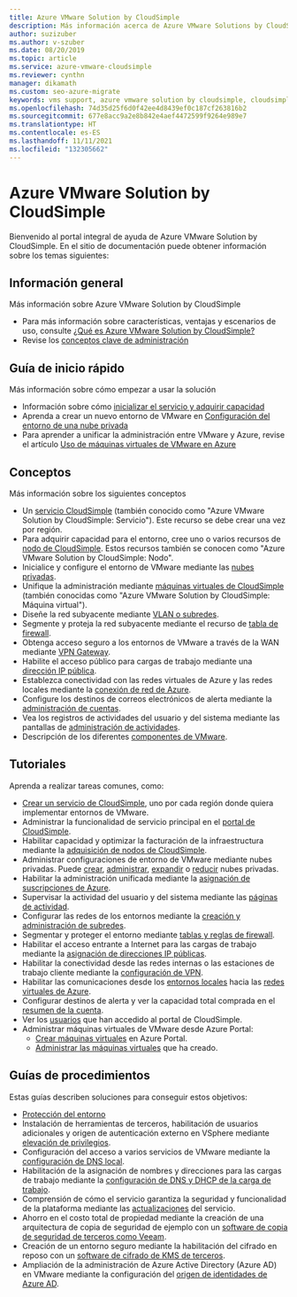 ```yaml
---
title: Azure VMware Solution by CloudSimple
description: Más información acerca de Azure VMware Solutions by CloudSimple entre la que se incluye una introducción, inicios rápidos, conceptos, tutoriales y guías paso a paso.
author: suzizuber
ms.author: v-szuber
ms.date: 08/20/2019
ms.topic: article
ms.service: azure-vmware-cloudsimple
ms.reviewer: cynthn
manager: dikamath
ms.custom: seo-azure-migrate
keywords: vms support, azure vmware solution by cloudsimple, cloudsimple azure, vms tools, vmware documentation
ms.openlocfilehash: 74d35d25f6d0f42ee4d8439ef0c187cf263816b2
ms.sourcegitcommit: 677e8acc9a2e8b842e4aef4472599f9264e989e7
ms.translationtype: HT
ms.contentlocale: es-ES
ms.lasthandoff: 11/11/2021
ms.locfileid: "132305662"
---
```

# <a name="azure-vmware-solution-by-cloudsimple"></a>Azure VMware Solution by CloudSimple

Bienvenido al portal integral de ayuda de Azure VMware Solution by CloudSimple.
En el sitio de documentación puede obtener información sobre los temas siguientes:

## <a name="overview"></a>Información general

Más información sobre Azure VMware Solution by CloudSimple

* Para más información sobre características, ventajas y escenarios de uso, consulte [¿Qué es Azure VMware Solution by CloudSimple?](cloudsimple-vmware-solutions-overview.md)
* Revise los [conceptos clave de administración](key-concepts.md)

## <a name="quickstart"></a>Guía de inicio rápido

Más información sobre cómo empezar a usar la solución

* Información sobre cómo [inicializar el servicio y adquirir capacidad](quickstart-create-cloudsimple-service.md)
* Aprenda a crear un nuevo entorno de VMware en [Configuración del entorno de una nube privada](quickstart-create-private-cloud.md)
* Para aprender a unificar la administración entre VMware y Azure, revise el artículo [Uso de máquinas virtuales de VMware en Azure](quickstart-create-vmware-virtual-machine.md)

## <a name="concepts"></a>Conceptos

Más información sobre los siguientes conceptos

* Un [servicio CloudSimple](cloudsimple-service.md) (también conocido como "Azure VMware Solution by CloudSimple: Servicio"). Este recurso se debe crear una vez por región.
* Para adquirir capacidad para el entorno, cree uno o varios recursos de [nodo de CloudSimple](cloudsimple-node.md). Estos recursos también se conocen como "Azure VMware Solution by CloudSimple: Nodo".
* Inicialice y configure el entorno de VMware mediante las [nubes privadas](cloudsimple-private-cloud.md).
* Unifique la administración mediante [máquinas virtuales de CloudSimple](cloudsimple-virtual-machines.md) (también conocidas como "Azure VMware Solution by CloudSimple: Máquina virtual").
* Diseñe la red subyacente mediante [VLAN o subredes](cloudsimple-vlans-subnets.md).
* Segmente y proteja la red subyacente mediante el recurso de [tabla de firewall](cloudsimple-firewall-tables.md).
* Obtenga acceso seguro a los entornos de VMware a través de la WAN mediante [VPN Gateway](cloudsimple-vpn-gateways.md).
* Habilite el acceso público para cargas de trabajo mediante una [dirección IP pública](cloudsimple-public-ip-address.md).
* Establezca conectividad con las redes virtuales de Azure y las redes locales mediante la [conexión de red de Azure](cloudsimple-azure-network-connection.md).
* Configure los destinos de correos electrónicos de alerta mediante la [administración de cuentas](cloudsimple-account.md).
* Vea los registros de actividades del usuario y del sistema mediante las pantallas de [administración de actividades](cloudsimple-activity.md).
* Descripción de los diferentes [componentes de VMware](vmware-components.md).

## <a name="tutorials"></a>Tutoriales

Aprenda a realizar tareas comunes, como:

* [Crear un servicio de CloudSimple](create-cloudsimple-service.md), uno por cada región donde quiera implementar entornos de VMware.
* Administrar la funcionalidad de servicio principal en el [portal de CloudSimple](access-cloudsimple-portal.md).
* Habilitar capacidad y optimizar la facturación de la infraestructura mediante la [adquisición de nodos de CloudSimple](create-nodes.md).
* Administrar configuraciones de entorno de VMware mediante nubes privadas. Puede [crear](create-private-cloud.md), [administrar](manage-private-cloud.md), [expandir](expand-private-cloud.md) o [reducir](shrink-private-cloud.md) nubes privadas.
* Habilitar la administración unificada mediante la [asignación de suscripciones de Azure](azure-subscription-mapping.md).
* Supervisar la actividad del usuario y del sistema mediante las [páginas de actividad](monitor-activity.md).
* Configurar las redes de los entornos mediante la [creación y administración de subredes](create-vlan-subnet.md).
* Segmentar y proteger el entorno mediante [tablas y reglas de firewall](firewall.md).
* Habilitar el acceso entrante a Internet para las cargas de trabajo mediante la [asignación de direcciones IP públicas](public-ips.md).
* Habilitar la conectividad desde las redes internas o las estaciones de trabajo cliente mediante la [configuración de VPN](vpn-gateway.md).
* Habilitar las comunicaciones desde los [entornos locales](on-premises-connection.md) hacia las [redes virtuales de Azure](virtual-network-connection.md).
* Configurar destinos de alerta y ver la capacidad total comprada en el [resumen de la cuenta](account.md).
* Ver los [usuarios](users.md) que han accedido al portal de CloudSimple.
* Administrar máquinas virtuales de VMware desde Azure Portal:
    * [Crear máquinas virtuales](azure-create-vm.md) en Azure Portal.
    * [Administrar las máquinas virtuales](azure-manage-vm.md) que ha creado.

## <a name="how-to-guides"></a>Guías de procedimientos

Estas guías describen soluciones para conseguir estos objetivos:

* [Protección del entorno](private-cloud-secure.md)
* Instalación de herramientas de terceros, habilitación de usuarios adicionales y origen de autenticación externo en VSphere mediante [elevación de privilegios](escalate-privileges.md).
* Configuración del acceso a varios servicios de VMware mediante la [configuración de DNS local](on-premises-dns-setup.md).
* Habilitación de la asignación de nombres y direcciones para las cargas de trabajo mediante la [configuración de DNS y DHCP de la carga de trabajo](dns-dhcp-setup.md).
* Comprensión de cómo el servicio garantiza la seguridad y funcionalidad de la plataforma mediante las [actualizaciones](vmware-components.md#updates-and-upgrades) del servicio.
* Ahorro en el costo total de propiedad mediante la creación de una arquitectura de copia de seguridad de ejemplo con un [software de copia de seguridad de terceros como Veeam](backup-workloads-veeam.md).
* Creación de un entorno seguro mediante la habilitación del cifrado en reposo con un [software de cifrado de KMS de terceros](vsan-encryption.md).
* Ampliación de la administración de Azure Active Directory (Azure AD) en VMware mediante la configuración del [origen de identidades de Azure AD](azure-ad.md).
